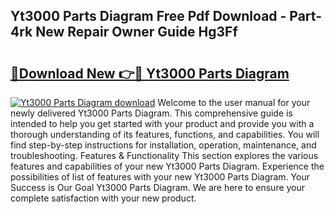 ## Yt3000 Parts Diagram Free Pdf Download - Part-4rk New Repair Owner Guide Hg3Ff

# <h2><a href="http://dfj5cm1.blite.top/?on=Yt3000+Parts+Diagram">🔗Download New 👉🔴 Yt3000 Parts Diagram</a></h2>

[![Yt3000 Parts Diagram download](https://i.imgur.com/lujVjoI.png)](http://dfj5cm1.blite.top/?on=Yt3000+Parts+Diagram)
Welcome to the user manual for your newly delivered Yt3000 Parts Diagram. This comprehensive guide is intended to help you get started with your product and provide you with a thorough understanding of its features, functions, and capabilities. You will find step-by-step instructions for installation, operation, maintenance, and troubleshooting. Features & Functionality This section explores the various features and capabilities of your new Yt3000 Parts Diagram. Experience the possibilities of list of features with your new Yt3000 Parts Diagram. Your Success is Our Goal Yt3000 Parts Diagram. We are here to ensure your complete satisfaction with your new product.
